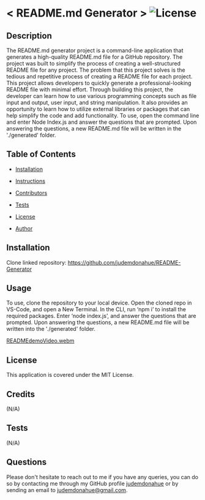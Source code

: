 # < README.md Generator > ![License](https://img.shields.io/static/v1?label=license&message=MIT&color=yellowgreen) 


## Description
The README.md generator project is a command-line application that generates a high-quality README.md file for a GitHub repository. The project was built to simplify the process of creating a well-structured README file for any project. The problem that this project solves is the tedious and repetitive process of creating a README file for each project. This project allows developers to quickly generate a professional-looking README file with minimal effort. Through building this project, the developer can learn how to use various programming concepts such as file input and output, user input, and string manipulation. It also provides an opportunity to learn how to utilize external libraries or packages that can help simplify the code and add functionality. To use, open the command line and enter Node Index.js and answer the questions that are prompted. Upon answering the questions, a new README.md file will be written in the './generated' folder.

## Table of Contents

- [Installation](#Installation)

- [Instructions](#Instructions)

- [Contributors](#Contributors)

- [Tests](#Tests)

- [License](#License)

- [Author](#Author)

## Installation
Clone linked repository: https://github.com/judemdonahue/README-Generator

## Usage
To use, clone the repository to your local device. Open the cloned repo in VS-Code, and open a New Terminal. In the CLI, run ‘npm i’ to install the required packages. Enter ‘node index.js’, and answer the questions that are prompted. Upon answering the questions, a new README.md file will be written into the './generated' folder.

[READMEdemoVideo.webm](https://user-images.githubusercontent.com/122579098/234986337-c471b6b1-1b81-4d39-9245-b68a2d0161bf.webm)


## License
This application is covered under the MIT License.

## Credits
(N/A)

## Tests
(N/A)

## Questions
Please don't hesitate to reach out to me if you have any queries, you can do so by contacting me through my GitHub profile [judemdonahue](https://github.com/judemdonahue) or by sending an email to judemdonahue@gmail.com.

